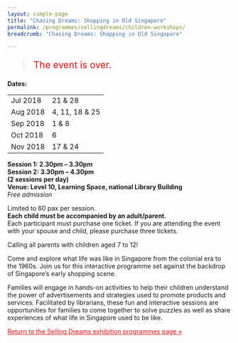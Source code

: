 ```yaml
---
layout: simple-page
title: "Chasing Dreams: Shopping in Old Singapore"
permalink: /programmes/sellingdreams/children-workshops/
breadcrumb: "Chasing Dreams: Shopping in Old Singapore"

---
```


<blockquote style="color: #E21216; font-size: 150%;">The event is over.</blockquote>

__Dates:__<br>
<table>
  <tr>
    <td>Jul 2018</td>
    <td>21 &amp; 28</td>
  </tr>  
    <tr>
    <td>Aug 2018</td>
    <td>4, 11, 18 &amp; 25</td>
  </tr>    
  <tr>
    <td>Sep 2018</td>
    <td>1 &amp; 8</td>
  </tr>  
  <tr>
    <td>Oct 2018</td>
    <td>6</td>
  </tr>  
  <tr>
    <td>Nov 2018</td>
    <td>17 &amp; 24</td>
  </tr>
  
</table>

__Session 1: 2.30pm – 3.30pm__<br>
__Session 2: 3.30pm – 4.30pm__<br>
__(2 sessions per day)__<br>
__Venue: Level 10, Learning Space, national Library Building__<br>
_Free admission_

Limited to 60 pax per session.<br>
__Each child must be accompanied by an adult/parent.__<br>
Each participant must purchase one ticket. If you are attending the event with your spouse and child, please purchase three tickets.

Calling all parents with children aged 7 to 12!

Come and explore what life was like in Singapore from the colonial era to the 1960s. Join us for this interactive programme set against the backdrop of Singapore’s early shopping scene.

Families will engage in hands-on activities to help their children understand the power of advertisements and strategies used to promote products and services. Facilitated by librarians, these fun and interactive sessions are opportunities for families to come together to solve puzzles as well as share experiences of what life in Singapore used to be like.

<a href="/exhibitions/past-exhibitions/sellingdreams/programmes/" style="color:#E21216;">Return to the Selling Dreams exhibition programmes page &#187;</a>
